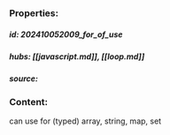 ### Properties:


##### id: 202410052009_for_of_use
##### hubs: [[javascript.md]], [[loop.md]]
##### source:


### Content:

can use for (typed) array, string, map, set 